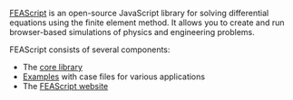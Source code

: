 <a href="https://feascript.com/" target="_blank">FEAScript</a> is an open-source JavaScript library for solving differential equations using the finite element method. It allows you to create and run browser-based simulations of physics and engineering problems.

FEAScript consists of several components:
- The [core library](https://github.com/FEAScript/FEAScript)
- [Examples](https://github.com/FEAScript/FEAScript/tree/main/examples) with case files for various applications
- The [FEAScript website](https://github.com/FEAScript/FEAScript-website)
